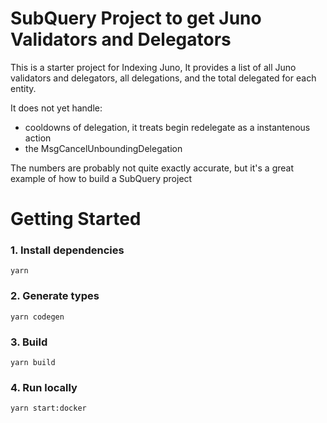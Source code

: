 # SubQuery Project to get Juno Validators and Delegators

This is a starter project for Indexing Juno,
It provides a list of all Juno validators and delegators, all delegations, and the total delegated for each entity.

It does not yet handle:

- cooldowns of delegation, it treats begin redelegate as a instantenous action
- the MsgCancelUnboundingDelegation

The numbers are probably not quite exactly accurate, but it's a great example of how to build a SubQuery project

# Getting Started

### 1. Install dependencies

```shell
yarn
```

### 2. Generate types

```shell
yarn codegen
```

### 3. Build

```shell
yarn build
```

### 4. Run locally

```shell
yarn start:docker
```
